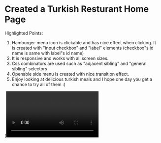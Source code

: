 # Created a Turkish Resturant Home Page 

Highlighted Points:
1) Hamburger-menu icon is clickable and has nice effect when clicking. It is created with "input checkbox" and "label" elements (checkbox"s id name is same with label"s id name)
2) It is responsive and works with all screen sizes.
3) Css combinators are used such as "adjacent sibling" and "general sibling" selectors
4) Openable side menu is created with nice transition effect.
5) Enjoy looking at delicious turkish meals and I hope one day you get a chance to try all of them :)

[![](images/screen-capture.webm)
